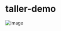 # taller-demo
![image](https://github.com/user-attachments/assets/a8bfeaba-164e-4d46-90fa-98d4b453a81e)
